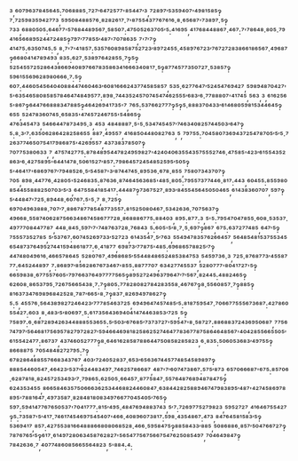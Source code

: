 ³,⁶⁰⁷⁹⁶³⁷⁸⁴⁵⁶⁴⁵:⁷⁰⁶⁸⁸⁸⁵·⁷²⁷′⁶⁴⁷²⁵⁷⁷'⁸⁵⁴⁴⁷′³,⁷²⁸⁹⁷′⁵³⁵⁹⁴⁰⁷'⁴⁹⁸¹⁵⁸⁵‽⁷·⁷²⁵⁹⁸³⁵⁹⁴²⁷⁷³,⁵⁹⁵⁰⁸⁴⁸⁸⁵⁷⁶·⁸²⁸²⁶¹⁷·⁷'⁸⁷⁵⁵⁴³⁷⁷⁶⁷⁶¹⁶·⁸·⁶⁵⁶⁸⁷'⁷³⁸⁹⁷·⁵‽⁷³³,⁶⁸⁸⁰⁵⁰⁵:⁶⁴⁶⁷⁷'⁵⁷⁶⁸⁴⁴⁸⁹⁵⁶⁷·⁵⁸⁵⁰⁷:⁴⁷⁵⁰⁵²⁶³⁷⁰⁵′⁵:⁴¹⁶⁹⁵,⁴¹⁷⁶⁸⁴⁴⁸⁸⁶⁷·⁴⁶⁷:⁷'⁷⁸⁶⁴⁸·⁸⁰⁵·⁷⁹⁴¹⁶⁵⁶⁶⁸⁹⁵²⁴⁴⁷²⁴⁸⁵‽⁷⁹⁷′⁷⁷⁸⁵⁵′⁴⁸⁷'⁷⁰⁷⁸⁶³⁵,⁷'⁷′⁷‽⁴¹⁴⁷⁵:⁶³⁵⁰⁷⁴⁵:⁵,⁸·⁷'⁷'⁴¹⁸⁵⁷:⁵³⁵⁷⁶⁰⁸⁹⁸⁵⁸⁷⁵²⁷²³′⁸⁹⁷²⁴⁵⁵·⁴⁵⁸⁹⁷⁶⁷²³′⁷⁶⁷²⁷²⁸³⁸⁶⁶¹⁸⁶⁵⁶⁷·⁴⁹⁶⁸⁷‽⁶⁶⁸⁰⁴¹⁴⁷⁸⁹⁴⁹³,⁸³⁵:⁶²⁷·⁵³⁸⁹⁷⁶⁴²⁸⁵⁵·⁷‽⁵‽⁵²⁵⁴⁵⁵⁷²⁵²⁸⁶⁴³⁸⁶⁶⁹⁴⁰⁸⁹⁷⁶⁶⁷⁸³⁵⁸⁶³⁴¹⁶⁶⁶³⁴⁰⁸¹⁷·⁵‽⁸⁷⁷⁴⁵⁷⁷³⁵⁰⁷²⁷·⁵³⁸⁵⁷‽⁵⁹⁶¹⁵⁵⁶⁹⁶²⁸⁹⁸⁰⁶⁶⁶·⁷:⁵‽⁶⁰⁷:⁴⁴⁶⁰⁵⁴⁵⁶⁴⁰⁴⁰⁸⁸⁴⁴⁷⁴⁶⁰⁴⁶³′⁶⁰⁸¹⁶⁶⁶²⁴³⁷⁷⁴⁵⁸⁵⁸⁵⁷,⁵³⁵·⁶²⁷⁷⁶⁴⁷′⁵²⁴⁵⁴⁷⁶⁹⁴²⁷,⁵⁹⁸⁹⁴⁸⁷⁰⁴²⁷'⁵'⁶³⁵⁴⁶⁵⁸⁰⁸⁵⁸⁵⁷⁸⁴⁶⁴⁷⁴⁸⁴⁹⁵⁷⁷:⁸⁹⁸·⁷⁴⁴³⁵²⁴⁵⁷⁰⁷⁴⁵⁴⁷⁴⁶²⁵⁵⁵′⁶⁸³′⁶·⁷⁷⁸⁸⁸⁰⁷'⁴¹⁷⁴⁵,⁵⁶³,³,⁶¹⁶²⁵⁶⁵'⁸⁶⁷‽⁶⁴⁴⁷⁶⁶⁸⁸⁸³⁴⁷⁸⁸⁵‽⁴⁶⁴²⁶⁹⁴¹⁷³⁵'⁷,⁷⁶⁵:⁵³⁷⁶⁶²⁷⁷⁷‽⁵‽⁵·⁸⁸⁸³⁷⁰⁴³³′⁶¹⁴⁶⁸⁰⁵⁹⁸¹⁵³⁴⁴⁶⁴⁵‽⁶⁵⁵,⁵²⁴⁷⁸³⁶⁰⁷⁴⁵·⁶⁵⁸³⁵'⁴⁷⁴⁵⁷²⁴⁶⁷⁵⁵'⁵⁴⁸⁶⁵‽⁴⁷⁶³⁴⁵⁴⁷³,⁵⁴⁶⁶⁴⁴⁷⁸⁷³⁴⁹⁵·³,⁴⁵³,⁴⁸⁴⁸⁸⁸⁷·⁵'⁵·⁵³⁴⁷⁴⁵⁴⁵⁷′⁷⁴⁶³⁴⁰⁸²⁵⁷⁴⁴⁵⁰³′⁶⁴⁷‽⁵:⁸·³′⁷:⁶³⁵⁰⁶²⁸⁶⁴²⁸²⁵⁸⁶⁵⁵,⁸⁸⁷·⁴⁹⁵⁵⁷,⁴¹⁶⁸⁵⁰⁴⁴⁸⁰⁸²⁷⁶³,⁵,⁷⁹⁷⁵⁵:⁷⁰⁴⁵⁸⁰⁷³⁶⁹⁴³⁷²⁵⁴⁷⁸⁷⁰⁵′⁵′⁵·⁷²⁶³⁷⁷⁴⁶⁵⁰⁷⁵⁴¹⁷⁹⁸⁶⁸⁷⁵'⁴²⁶⁹⁵⁵⁷,⁴³⁷³⁸³⁷⁸⁵⁰⁷‽⁷⁰⁷⁷⁵³⁸⁰⁶³³,⁷,⁴⁷⁵⁷⁴²⁷⁷⁵:⁸⁷⁸⁴⁸⁹⁵⁴⁴⁷⁸²⁴⁹⁵⁹⁸²⁷'⁴²⁴⁰⁴⁰⁶³⁵⁵⁴³⁵⁷⁵⁵⁵²⁷⁴⁶·⁴⁷⁵⁸⁵'⁴²³′⁶¹⁵⁵⁴³⁵²⁸⁶³′⁶·⁴²⁷⁵⁸⁹⁵'⁶⁴⁴¹⁴⁷⁸·⁵⁰⁶¹⁵²⁷′⁸⁵⁷:⁷⁹⁸⁶⁴⁵⁷²⁴⁵⁴⁸⁵²⁵⁹⁵′⁵⁰⁵‽⁵'⁴⁶⁴¹⁷'⁶⁸⁶⁹⁷⁶⁷′⁷⁹⁴⁸⁵²⁶·⁵′⁵⁴⁵⁸⁷'³′⁸⁷⁴⁴⁷⁴⁵·⁸⁹⁵³⁶·⁶⁷⁸·⁸⁵⁵,⁷⁵⁸⁰⁷³⁴³⁷⁰⁷‽⁷⁰⁵,⁸⁹⁸·⁴⁴⁷⁷⁶·⁴²⁸⁰⁵'⁵²⁴⁶⁸³⁵:⁸⁷⁶³⁶·⁸⁷⁴⁶⁴⁵⁶³⁶⁸⁵'⁴⁸⁵·⁸⁰⁵:⁷⁹⁵⁵⁷³⁷⁷⁴⁴⁶·⁸¹⁷:⁴⁴³,⁶⁰⁴⁵⁵:⁸⁵⁵⁹⁸⁰⁸⁵⁴⁴⁵⁵⁸⁸⁸²⁵⁰⁷⁰³′⁵′³,⁶⁴⁷⁵⁵⁸⁴¹⁸⁵⁴¹⁷:⁴⁴⁴⁸⁷‽⁷³⁶⁷⁵²⁷·⁸⁹³′⁸⁴⁵⁵⁴⁵⁶⁴⁵⁰⁵⁰⁴⁶⁵,⁶¹⁴³⁸³⁶⁰⁷⁰⁷,⁵⁹⁷‽⁵′⁴⁴⁸⁴⁷'⁷²⁵·⁸⁹⁴⁴⁸·⁶⁰⁷⁶⁷:⁵'⁵·⁷,⁸·⁷²⁵‽⁶⁹⁷⁰⁴⁹⁶³⁸⁸⁸·⁷⁰⁷′⁷·⁸⁸⁶⁷⁸⁷⁷⁸⁵⁴⁸⁷⁷³⁵⁵⁷:⁸¹⁵²⁵⁰⁸⁰⁴⁶⁷·⁵³⁴²⁶³⁶·⁷⁰⁷⁵⁶³⁷‽⁴⁹⁶⁶⁸·⁵⁵⁸⁷⁴⁰⁶²⁸⁷⁵⁶⁶³⁴⁸⁶⁷⁴⁵⁸⁶⁷⁷⁷²⁸·⁸⁶⁸⁸⁸⁶⁷⁷⁵:⁸⁸⁴⁰³,⁸⁹⁵:⁸⁷⁷:³,⁵'⁵:⁷⁹⁵⁴⁷⁰⁴⁷⁸⁵⁵·⁶⁰⁸·⁵³⁵³⁷·⁴⁹⁷⁷⁷⁰⁸⁴⁴⁷⁷⁸⁷,⁴⁴⁸·⁸⁴⁵·⁵⁹⁷′⁷'⁷⁴⁸⁷⁶³⁷²⁸·⁷⁶⁸⁴³,⁵:⁶⁰⁵'⁵′⁸·⁷·⁵·⁶⁹⁷‽⁸⁶⁷,⁶⁷⁵:⁶³⁷²⁷⁷⁴⁸⁵,⁶⁴⁷′⁵‽⁷⁵⁵⁵⁷³⁵²⁷⁸⁵,⁵′⁵³⁷⁶⁷:⁶⁰⁷⁴⁵²⁶⁹⁷³³′⁵²⁷²³,⁶¹⁴³⁵⁴⁷·⁵′⁷⁶³,⁵⁵⁴⁹⁴⁷⁸³⁵⁷⁶²⁶⁶⁴⁵⁷,⁵⁶⁴⁸⁵⁴⁸¹⁵³⁷⁵⁵³⁴⁵⁶⁵⁴⁸⁷³⁷⁶⁴⁹⁵²⁷⁴⁴¹⁵⁹⁴⁸⁶¹⁸⁷⁷:⁶·⁴¹⁸⁷⁷,⁶⁹⁸⁷³′⁷⁷⁸⁷⁵'⁴⁸⁵:⁶⁹⁶⁸⁶⁵⁷⁸⁸²⁵′⁷‽⁴⁴⁷⁴⁸⁰⁴⁹⁶¹⁶·⁴⁶⁶⁵⁷⁸⁶⁴⁵,⁵²⁸⁰⁷⁶⁷·⁴⁹⁶⁸⁶⁸⁵′⁵⁵⁴⁴⁸⁴⁸⁶⁵²⁴⁸⁵³⁸⁴⁷⁵³,⁵⁴⁵⁹⁷³⁶·³,⁷²⁵·⁸⁷⁶⁸⁷⁷³′⁴⁵⁵⁸⁷⁷⁷:⁶⁴⁵²⁴⁴⁸⁹⁷,⁷:⁸⁶⁸⁹⁷′⁸⁵⁶²⁸⁶⁷⁶⁷³⁴⁶⁷'⁸⁵⁵:⁸⁸⁷⁷⁷⁰⁷,⁶³⁴²⁷⁷⁴⁵⁵³⁷,⁵²⁸⁰⁷⁷⁷'⁸⁰⁴¹⁷²⁷'⁵‽⁶⁶⁵⁹⁸³⁸·⁶⁷⁷⁵⁵⁷⁶⁰⁵'⁷⁹⁷⁶⁶³⁷⁶⁴⁹⁷⁷⁷⁷⁵⁶⁵‽⁸⁹⁵²⁷²⁴⁹⁶³⁷⁹⁶⁴⁷′⁷′⁵⁶⁷·⁸²⁴⁴⁵:⁴⁸⁸²⁴⁶⁵‽⁶²⁶⁰⁸·⁸⁶⁵³⁷⁹⁵·⁷²⁶⁷⁵⁶⁶⁵⁴³⁸·⁷:⁷‽⁸⁰⁵:⁷⁷⁸²⁸⁰⁸²⁷⁸⁴²⁸³⁵⁵⁸·⁴⁶⁷⁶⁷‽⁸·⁵⁵⁶⁰⁸⁵⁷·⁷‽⁸⁸⁵‽⁸¹⁶³⁷³⁴⁷⁶⁹⁸⁹⁶⁸⁴²⁵²⁸·⁷⁸⁷′⁶⁶⁵'⁸·⁷‽⁸³⁷·⁸²⁶⁹⁴⁹⁷⁸⁶²⁷‽⁵:⁵,⁴⁵⁵⁷⁶·⁵⁶⁴³⁸⁹⁸²⁷²⁴⁶⁴²³′⁷⁷⁷⁸⁵⁴⁶³⁷²⁵,⁶⁹⁴⁹⁶⁴⁷⁴⁵⁷⁴⁸⁵′⁵:⁸¹⁸⁷⁵⁹⁵⁴⁷·⁷⁰⁶⁶⁷⁷⁵⁵⁵⁶⁷³⁶⁸⁷:⁴²⁷⁸⁶⁰⁵⁵⁴²⁷:⁶⁰³,⁸·⁴⁸³′⁵′⁸⁰⁶⁹⁷·⁵:⁶¹⁷³⁵⁶⁴³⁶⁹⁴⁰⁴¹⁴⁷⁴⁴⁶³⁸⁵³′⁷²⁵,⁵‽⁷⁵⁸⁹⁷:⁶·⁶⁸⁷²⁸⁹⁴²⁶³⁴⁴⁸⁸⁸⁵⁵³⁶⁵⁵:⁵′⁵⁰³′⁶⁷⁶⁸⁵′⁷³⁷³⁷²⁷'⁵⁹⁵⁴⁷'⁸·⁵⁸⁷²⁷:⁸⁸⁶⁸⁸³⁷²⁴³⁶⁹⁵⁰⁶⁸⁷,⁷⁷⁵⁶⁷⁴⁷⁹⁷′⁵⁶⁴⁶⁸¹⁷⁵⁶⁹⁵⁷⁸²⁷⁹⁷²⁸²⁷′⁵⁹⁴⁶⁶⁴⁶⁹⁸¹⁸²⁵⁸⁶²⁵²⁷⁴⁶⁴⁷⁷⁸³⁶⁷⁷⁸⁷⁵⁸⁶⁴⁶⁴⁸⁵⁶⁷'⁴⁰⁴²⁸⁵⁵⁶⁶⁵⁵⁰⁵′⁶¹⁵⁵⁴²⁴⁷⁷:⁸⁶⁷³⁷,⁴³⁷⁴⁶⁰⁵²⁷⁷⁷‽⁸·⁶⁴⁶¹⁶²⁸⁵⁸⁷⁸⁸⁶⁴⁴⁷⁵⁰⁸⁵⁸²⁸⁵⁸²³,⁶·⁸³⁵:⁵⁰⁶⁰⁵³⁶⁸³′⁴⁹⁷⁵⁵‽⁸⁶⁶⁸⁸⁷⁵,⁷⁰⁵⁴⁸⁴⁸²⁷²⁷⁹⁵:⁷‽⁶⁷⁸²⁸⁶⁴⁸⁸⁵⁵⁷⁶⁶⁸³⁴³⁷⁶⁷,⁴⁰³′⁷²⁴⁰⁵²⁸³⁷·⁶⁵³′⁶⁵⁶³⁶⁷⁴⁴⁵⁷⁷⁴⁸⁵⁴⁵⁸⁹⁸⁹⁷‽⁸⁸⁸⁵⁴⁴⁶⁰⁵⁴⁷·⁴⁶⁴²³′⁵³⁷′⁶²⁴⁴⁸³⁴⁹⁷·⁷⁴⁶²⁵⁷⁸⁶⁶⁸⁷,⁴⁸⁷'⁷′⁶⁰⁷⁴⁷³⁸⁶⁷:⁵⁷⁵′⁸⁷³,⁶⁵⁷⁰⁶⁶⁶⁸⁷'⁶⁷⁵:⁸⁵⁷⁰⁶·⁶²⁸⁷⁸¹⁸·⁸²⁴⁵⁷²⁵³⁴⁹³′⁷·⁷⁹⁸⁶⁵:⁶²⁵⁰⁵·⁶⁶⁴⁵⁷·⁸⁷⁷⁵⁸⁴⁷·⁵⁵⁷⁶⁴⁸⁷⁶⁸⁹⁴⁸⁷⁸⁴⁷⁵‽⁶²⁴³⁵³⁴⁵⁵,⁸⁶⁶⁵⁸⁴⁶³⁵⁷⁵⁰⁶⁶⁶³⁶²⁵³⁴⁴⁶⁸⁸²⁴⁴⁶⁰⁸⁴⁷·⁶³⁸⁴⁴²⁸²⁵⁸⁸⁹⁴⁶⁷⁴⁷⁹⁸³⁸⁹⁵′⁴⁸⁷'⁴²⁷⁴⁵⁸⁶⁹⁷⁸⁸⁹⁵'⁷⁸⁸¹⁶⁴⁷·⁴⁹⁷³⁵⁸⁷·⁸²⁸⁴⁸¹⁸⁰⁸³⁴⁹⁷⁶⁶⁷⁷⁰⁴⁵⁴⁰⁵′⁷⁶⁵‽⁵⁹⁷:⁵⁹⁴¹⁴⁷⁷⁶⁷⁶⁵⁰⁵³⁷'⁷⁰⁴¹⁷⁷⁷:⁸¹⁵′⁴⁹⁵·⁴⁸⁴⁷⁶⁹⁴⁸⁸³⁷⁴³,⁵′⁷:⁷²⁶⁹⁷⁷⁵²⁷⁹⁸²³,⁵⁹⁵²⁷²⁷,⁴¹⁶⁴⁶⁷⁵⁵⁴²⁷‽⁵:⁷³⁵⁸⁷'⁵′⁴¹⁷·⁷⁴⁶¹⁷⁴⁵⁴⁶⁹⁷⁵⁴⁵⁴⁰⁷'⁴⁶⁶·⁴⁰⁸⁹⁶⁰⁷³⁸¹⁷:⁵⁹⁸·⁴³⁵⁴⁸⁶⁷:⁴⁷³,⁸⁴⁷⁶⁴⁵⁸¹⁵⁸³′⁵‽⁵³⁶⁹⁴¹⁷,⁸⁵⁷:⁴²⁷⁵⁵³⁸¹⁶⁶⁴⁸⁸⁸⁶⁶⁸⁰⁸⁰⁶⁸⁵²⁸·⁴⁶⁶·⁵⁹⁵⁸⁴⁷⁵‽⁸⁸⁵⁸⁴³³′⁸⁸⁵,⁵⁰⁸⁶⁸⁸⁶·⁸⁵⁷′⁵⁰⁴⁷⁶⁶⁷²⁷‽⁷⁸⁷⁶⁷⁶⁵′⁵‽⁶¹⁷·⁶¹⁴⁹⁷²⁸⁰⁶³⁴⁵⁸⁷⁶²⁸²⁷'⁵⁶⁵⁴⁷⁷⁵⁶⁷⁵⁶⁶⁷⁵⁴⁷⁶²⁵⁰⁸⁵⁴⁹⁷,⁷⁰⁴⁶⁴⁹⁸⁴⁷‽⁷⁸⁴²⁶³⁶·⁷,⁴⁰⁷⁷⁴⁸⁶⁰⁸⁵⁶⁶⁵⁵⁶⁴⁸²³,⁵'⁸⁸⁴:⁴:
